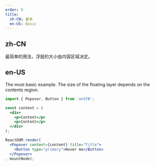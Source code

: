 ```yaml
---
order: 0
title:
  zh-CN: 基本
  en-US: Basic
---
```


## zh-CN

最简单的用法，浮层的大小由内容区域决定。

## en-US

The most basic example. The size of the floating layer depends on the contents region.

````jsx
import { Popover, Button } from 'antFB';

const content = (
  <div>
    <p>Content</p>
    <p>Content</p>
  </div>
);

ReactDOM.render(
  <Popover content={content} title="Title">
    <Button type="primary">Hover me</Button>
  </Popover>
, mountNode);
````
